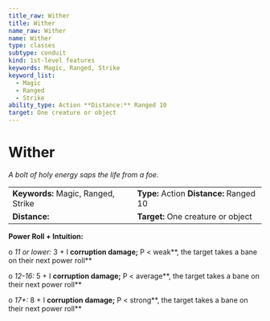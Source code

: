 ```yaml
---
title_raw: Wither
title: Wither
name_raw: Wither
name: Wither
type: classes
subtype: conduit
kind: 1st-level features
keywords: Magic, Ranged, Strike
keyword_list:
  - Magic
  - Ranged
  - Strike
ability_type: Action **Distance:** Ranged 10
target: One creature or object
---
```


# Wither

*A bolt of holy energy saps the life from a foe.*

|                                     |                                          |
| :---------------------------------- | :--------------------------------------- |
| **Keywords:** Magic, Ranged, Strike | **Type:** Action **Distance:** Ranged 10 |
| **Distance:**                       | **Target:** One creature or object       |

**Power Roll + Intuition:**

o *11 or lower:* 3 + I **corruption damage;** P \< weak\*\*, the target takes a bane on their next power roll\*\*

o *12-16:* 5 + I **corruption damage;** P \< average\*\*, the target takes a bane on their next power roll\*\*

o *17+:* 8 + I **corruption damage;** P \< strong\*\*, the target takes a bane on their next power roll\*\*
